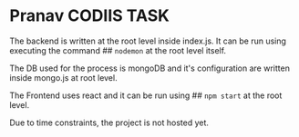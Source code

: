 # Pranav CODIIS TASK

The backend is written at the root level inside index.js. It can be run using executing the command ## `nodemon` at the root level itself.

The DB used for the process is mongoDB and it's configuration are written inside mongo.js at root level.

The Frontend uses react and it can be run using ## `npm start` at the root level.

Due to time constraints, the project is not hosted yet.